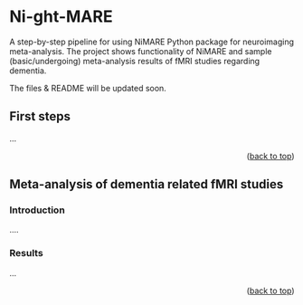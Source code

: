 # Ni-ght-MARE
A step-by-step pipeline for using NiMARE Python package for neuroimaging meta-analysis. The project shows functionality of NiMARE and sample (basic/undergoing) meta-analysis results of fMRI studies regarding dementia. 

The files & README will be updated soon.

<div id="top"></div>

## First steps
...

<p align="right">(<a href="#top">back to top</a>)</p>

## Meta-analysis of dementia related fMRI studies

### Introduction
....

### Results
...

<p align="right">(<a href="#top">back to top</a>)</p>
